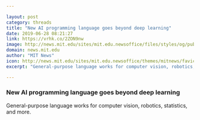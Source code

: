 ```yaml
---

layout: post
category: threads
title: "New AI programming language goes beyond deep learning"
date: 2019-06-28 08:21:27
link: https://vrhk.co/2ZON9nw
image: http://news.mit.edu/sites/mit.edu.newsoffice/files/styles/og/public/images/2019/MIT-General-Probablistic.jpg
domain: news.mit.edu
author: "MIT News"
icon: http://news.mit.edu/sites/mit.edu.newsoffice/themes/mitnews/favicon.ico
excerpt: "General-purpose language works for computer vision, robotics, statistics, and more."

---
```


### New AI programming language goes beyond deep learning

General-purpose language works for computer vision, robotics, statistics, and more.
